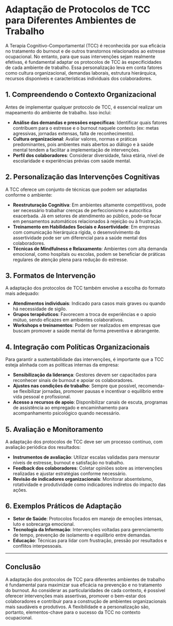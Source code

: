 # Adaptação de Protocolos de TCC para Diferentes Ambientes de Trabalho

A Terapia Cognitivo-Comportamental (TCC) é reconhecida por sua eficácia no tratamento do burnout e de outros transtornos relacionados ao estresse ocupacional. No entanto, para que suas intervenções sejam realmente efetivas, é fundamental adaptar os protocolos de TCC às especificidades de cada ambiente de trabalho. Essa personalização leva em conta fatores como cultura organizacional, demandas laborais, estrutura hierárquica, recursos disponíveis e características individuais dos colaboradores.

## 1. Compreendendo o Contexto Organizacional

Antes de implementar qualquer protocolo de TCC, é essencial realizar um mapeamento do ambiente de trabalho. Isso inclui:

- **Análise das demandas e pressões específicas**: Identificar quais fatores contribuem para o estresse e o burnout naquele contexto (ex: metas agressivas, jornadas extensas, falta de reconhecimento).
- **Cultura organizacional**: Avaliar valores, normas e práticas predominantes, pois ambientes mais abertos ao diálogo e à saúde mental tendem a facilitar a implementação de intervenções.
- **Perfil dos colaboradores**: Considerar diversidade, faixa etária, nível de escolaridade e experiências prévias com saúde mental.

## 2. Personalização das Intervenções Cognitivas

A TCC oferece um conjunto de técnicas que podem ser adaptadas conforme o ambiente:

- **Reestruturação Cognitiva**: Em ambientes altamente competitivos, pode ser necessário trabalhar crenças de perfeccionismo e autocrítica exacerbada. Já em setores de atendimento ao público, pode-se focar em pensamentos automáticos relacionados à rejeição ou à frustração.
- **Treinamento em Habilidades Sociais e Assertividade**: Em empresas com comunicação hierárquica rígida, o desenvolvimento da assertividade pode ser um diferencial para a saúde mental dos colaboradores.
- **Técnicas de Mindfulness e Relaxamento**: Ambientes com alta demanda emocional, como hospitais ou escolas, podem se beneficiar de práticas regulares de atenção plena para redução do estresse.

## 3. Formatos de Intervenção

A adaptação dos protocolos de TCC também envolve a escolha do formato mais adequado:

- **Atendimentos individuais**: Indicado para casos mais graves ou quando há necessidade de sigilo.
- **Grupos terapêuticos**: Favorecem a troca de experiências e o apoio mútuo, sendo eficazes em ambientes colaborativos.
- **Workshops e treinamentos**: Podem ser realizados em empresas que buscam promover a saúde mental de forma preventiva e abrangente.

## 4. Integração com Políticas Organizacionais

Para garantir a sustentabilidade das intervenções, é importante que a TCC esteja alinhada com as políticas internas da empresa:

- **Sensibilização da liderança**: Gestores devem ser capacitados para reconhecer sinais de burnout e apoiar os colaboradores.
- **Ajustes nas condições de trabalho**: Sempre que possível, recomenda-se flexibilizar jornadas, promover pausas e incentivar o equilíbrio entre vida pessoal e profissional.
- **Acesso a recursos de apoio**: Disponibilizar canais de escuta, programas de assistência ao empregado e encaminhamento para acompanhamento psicológico quando necessário.

## 5. Avaliação e Monitoramento

A adaptação dos protocolos de TCC deve ser um processo contínuo, com avaliação periódica dos resultados:

- **Instrumentos de avaliação**: Utilizar escalas validadas para mensurar níveis de estresse, burnout e satisfação no trabalho.
- **Feedback dos colaboradores**: Coletar opiniões sobre as intervenções realizadas e ajustar estratégias conforme necessário.
- **Revisão de indicadores organizacionais**: Monitorar absenteísmo, rotatividade e produtividade como indicadores indiretos do impacto das ações.

## 6. Exemplos Práticos de Adaptação

- **Setor de Saúde**: Protocolos focados em manejo de emoções intensas, luto e sobrecarga emocional.
- **Tecnologia da Informação**: Intervenções voltadas para gerenciamento de tempo, prevenção de isolamento e equilíbrio entre demandas.
- **Educação**: Técnicas para lidar com frustração, pressão por resultados e conflitos interpessoais.

---

## Conclusão

A adaptação dos protocolos de TCC para diferentes ambientes de trabalho é fundamental para maximizar sua eficácia na prevenção e no tratamento do burnout. Ao considerar as particularidades de cada contexto, é possível oferecer intervenções mais assertivas, promover o bem-estar dos colaboradores e contribuir para a construção de ambientes organizacionais mais saudáveis e produtivos. A flexibilidade e a personalização são, portanto, elementos-chave para o sucesso da TCC no contexto ocupacional.